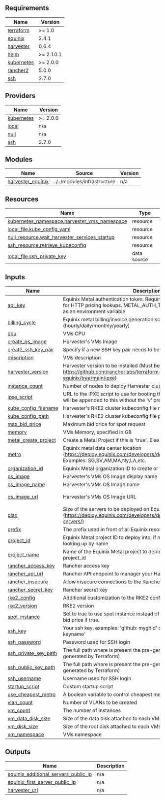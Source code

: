 ## Requirements

| Name | Version |
|------|---------|
| <a name="requirement_terraform"></a> [terraform](#requirement\_terraform) | >= 1.0 |
| <a name="requirement_equinix"></a> [equinix](#requirement\_equinix) | 2.4.1 |
| <a name="requirement_harvester"></a> [harvester](#requirement\_harvester) | 0.6.4 |
| <a name="requirement_helm"></a> [helm](#requirement\_helm) | >= 2.10.1 |
| <a name="requirement_kubernetes"></a> [kubernetes](#requirement\_kubernetes) | >= 2.0.0 |
| <a name="requirement_rancher2"></a> [rancher2](#requirement\_rancher2) | 5.0.0 |
| <a name="requirement_ssh"></a> [ssh](#requirement\_ssh) | 2.7.0 |

## Providers

| Name | Version |
|------|---------|
| <a name="provider_kubernetes"></a> [kubernetes](#provider\_kubernetes) | >= 2.0.0 |
| <a name="provider_local"></a> [local](#provider\_local) | n/a |
| <a name="provider_null"></a> [null](#provider\_null) | n/a |
| <a name="provider_ssh"></a> [ssh](#provider\_ssh) | 2.7.0 |

## Modules

| Name | Source | Version |
|------|--------|---------|
| <a name="module_harvester_equinix"></a> [harvester\_equinix](#module\_harvester\_equinix) | ../../modules/infrastructure | n/a |

## Resources

| Name | Type |
|------|------|
| [kubernetes_namespace.harvester_vms_namespace](https://registry.terraform.io/providers/hashicorp/kubernetes/latest/docs/resources/namespace) | resource |
| [local_file.kube_config_yaml](https://registry.terraform.io/providers/hashicorp/local/latest/docs/resources/file) | resource |
| [null_resource.wait_harvester_services_startup](https://registry.terraform.io/providers/hashicorp/null/latest/docs/resources/resource) | resource |
| [ssh_resource.retrieve_kubeconfig](https://registry.terraform.io/providers/loafoe/ssh/2.7.0/docs/resources/resource) | resource |
| [local_file.ssh_private_key](https://registry.terraform.io/providers/hashicorp/local/latest/docs/data-sources/file) | data source |

## Inputs

| Name | Description | Type | Default | Required |
|------|-------------|------|---------|:--------:|
| <a name="input_api_key"></a> [api\_key](#input\_api\_key) | Equinix Metal authentication token. Required when using Spot Instances for HTTP pricing lookups. METAL\_AUTH\_TOKEN should always be set as an environment variable | `string` | `""` | no |
| <a name="input_billing_cycle"></a> [billing\_cycle](#input\_billing\_cycle) | Equinix metal billing/invoice generation schedule (hourly/daily/monthly/yearly) | `string` | `"hourly"` | no |
| <a name="input_cpu"></a> [cpu](#input\_cpu) | VMs CPU | `number` | `8` | no |
| <a name="input_create_os_image"></a> [create\_os\_image](#input\_create\_os\_image) | Harvester's VMs Image | `bool` | `true` | no |
| <a name="input_create_ssh_key_pair"></a> [create\_ssh\_key\_pair](#input\_create\_ssh\_key\_pair) | Specify if a new SSH key pair needs to be created for the instances | `bool` | `true` | no |
| <a name="input_description"></a> [description](#input\_description) | VMs description | `string` | `"Created using Terraform"` | no |
| <a name="input_harvester_version"></a> [harvester\_version](#input\_harvester\_version) | Harvester version to be installed (Must be a valid version tag from https://github.com/rancherlabs/terraform-harvester-equinix/tree/main/ipxe) | `string` | `"v1.3.1"` | no |
| <a name="input_instance_count"></a> [instance\_count](#input\_instance\_count) | Number of nodes to deploy Harvester cluster | `number` | `3` | no |
| <a name="input_ipxe_script"></a> [ipxe\_script](#input\_ipxe\_script) | URL to the iPXE script to use for booting the server (harvester\_version will be appended to this without the 'v' prefix) | `string` | `"https://raw.githubusercontent.com/rancherlabs/terraform-harvester-equinix/main/ipxe/ipxe-"` | no |
| <a name="input_kube_config_filename"></a> [kube\_config\_filename](#input\_kube\_config\_filename) | Harvester's RKE2 cluster kubeconfig file name | `string` | `null` | no |
| <a name="input_kube_config_path"></a> [kube\_config\_path](#input\_kube\_config\_path) | Harvester's RKE2 cluster kubeconfig file path | `string` | `null` | no |
| <a name="input_max_bid_price"></a> [max\_bid\_price](#input\_max\_bid\_price) | Maximum bid price for spot request | `string` | `"0.75"` | no |
| <a name="input_memory"></a> [memory](#input\_memory) | VMs Memory, specified in GB | `number` | `16` | no |
| <a name="input_metal_create_project"></a> [metal\_create\_project](#input\_metal\_create\_project) | Create a Metal Project if this is 'true'. Else use provided 'project\_name' | `bool` | `false` | no |
| <a name="input_metro"></a> [metro](#input\_metro) | Equinix metal data center location (https://deploy.equinix.com/developers/docs/metal/locations/metros/). Examples: SG,SV,AM,MA,Ny,LA,etc. | `string` | `"SG"` | no |
| <a name="input_organization_id"></a> [organization\_id](#input\_organization\_id) | Equinix Metal organization ID to create or find a project in | `string` | `""` | no |
| <a name="input_os_image"></a> [os\_image](#input\_os\_image) | Harvester's VMs OS Image display name | `string` | `"ubuntu-22.04-server-cloudimg-amd64"` | no |
| <a name="input_os_image_name"></a> [os\_image\_name](#input\_os\_image\_name) | Harvester's VMs OS Image name | `string` | `"ubuntu22"` | no |
| <a name="input_os_image_url"></a> [os\_image\_url](#input\_os\_image\_url) | Harvester's VMs OS Image URL | `string` | `"https://cloud-images.ubuntu.com/releases/22.04/release/ubuntu-22.04-server-cloudimg-amd64.img"` | no |
| <a name="input_plan"></a> [plan](#input\_plan) | Size of the servers to be deployed on Equinix metal (https://deploy.equinix.com/developers/docs/metal/hardware/standard-servers/) | `string` | `"m3.small.x86"` | no |
| <a name="input_prefix"></a> [prefix](#input\_prefix) | The prefix used in front of all Equinix resources | `string` | `"equinix-tf"` | no |
| <a name="input_project_id"></a> [project\_id](#input\_project\_id) | Equinix Metal project ID to deploy into, if not creating a new project or looking up by name | `string` | `""` | no |
| <a name="input_project_name"></a> [project\_name](#input\_project\_name) | Name of the Equinix Metal project to deploy into, when not looking up by project\_id | `string` | `"Harvester Labs"` | no |
| <a name="input_rancher_access_key"></a> [rancher\_access\_key](#input\_rancher\_access\_key) | Rancher access key | `string` | `""` | no |
| <a name="input_rancher_api_url"></a> [rancher\_api\_url](#input\_rancher\_api\_url) | Rancher API endpoint to manager your Harvester cluster | `string` | `""` | no |
| <a name="input_rancher_insecure"></a> [rancher\_insecure](#input\_rancher\_insecure) | Allow insecure connections to the Rancher API | `bool` | `false` | no |
| <a name="input_rancher_secret_key"></a> [rancher\_secret\_key](#input\_rancher\_secret\_key) | Rancher secret key | `string` | `""` | no |
| <a name="input_rke2_config"></a> [rke2\_config](#input\_rke2\_config) | Additional customization to the RKE2 config.yaml file | `string` | `null` | no |
| <a name="input_rke2_version"></a> [rke2\_version](#input\_rke2\_version) | RKE2 version | `string` | `null` | no |
| <a name="input_spot_instance"></a> [spot\_instance](#input\_spot\_instance) | Set to true to use spot instance instead of on demand. Also set your max bid price if true. | `bool` | `true` | no |
| <a name="input_ssh_key"></a> [ssh\_key](#input\_ssh\_key) | Your ssh key, examples: 'github: myghid' or 'ssh-rsa AAAAblahblah== keyname' | `string` | `""` | no |
| <a name="input_ssh_password"></a> [ssh\_password](#input\_ssh\_password) | Password used for SSH login | `string` | `null` | no |
| <a name="input_ssh_private_key_path"></a> [ssh\_private\_key\_path](#input\_ssh\_private\_key\_path) | The full path where is present the pre-generated SSH PRIVATE key (not generated by Terraform) | `string` | `null` | no |
| <a name="input_ssh_public_key_path"></a> [ssh\_public\_key\_path](#input\_ssh\_public\_key\_path) | The full path where is present the pre-generated SSH PUBLIC key (not generated by Terraform) | `string` | `null` | no |
| <a name="input_ssh_username"></a> [ssh\_username](#input\_ssh\_username) | Username used for SSH login | `string` | `"ubuntu"` | no |
| <a name="input_startup_script"></a> [startup\_script](#input\_startup\_script) | Custom startup script | `string` | `null` | no |
| <a name="input_use_cheapest_metro"></a> [use\_cheapest\_metro](#input\_use\_cheapest\_metro) | A boolean variable to control cheapest metro selection | `bool` | `false` | no |
| <a name="input_vlan_count"></a> [vlan\_count](#input\_vlan\_count) | Number of VLANs to be created | `number` | `2` | no |
| <a name="input_vm_count"></a> [vm\_count](#input\_vm\_count) | The number of instances | `number` | `3` | no |
| <a name="input_vm_data_disk_size"></a> [vm\_data\_disk\_size](#input\_vm\_data\_disk\_size) | Size of the data disk attached to each VMs, specified in GB | `number` | `10` | no |
| <a name="input_vm_disk_size"></a> [vm\_disk\_size](#input\_vm\_disk\_size) | Size of the root disk attached to each VMs, specified in GB | `number` | `50` | no |
| <a name="input_vm_namespace"></a> [vm\_namespace](#input\_vm\_namespace) | VMs namespace | `string` | `"default"` | no |

## Outputs

| Name | Description |
|------|-------------|
| <a name="output_equinix_additional_servers_public_ip"></a> [equinix\_additional\_servers\_public\_ip](#output\_equinix\_additional\_servers\_public\_ip) | n/a |
| <a name="output_equinix_first_server_public_ip"></a> [equinix\_first\_server\_public\_ip](#output\_equinix\_first\_server\_public\_ip) | n/a |
| <a name="output_harvester_url"></a> [harvester\_url](#output\_harvester\_url) | n/a |
